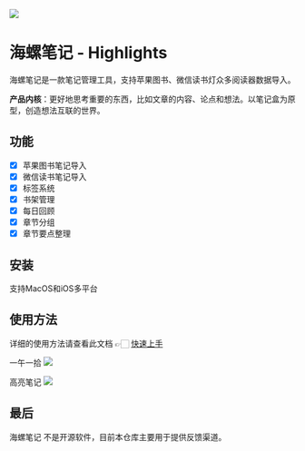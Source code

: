
![](http://img.leozhou.me/picGo/1024-1.png)

# 海螺笔记 - Highlights
海螺笔记是一款笔记管理工具，支持苹果图书、微信读书灯众多阅读器数据导入。

**产品内核**：更好地思考重要的东西，比如文章的内容、论点和想法。以笔记盒为原型，创造想法互联的世界。

## 功能
- [x] 苹果图书笔记导入
- [x] 微信读书笔记导入
- [x] 标签系统
- [x] 书架管理
- [x] 每日回顾
- [x] 章节分组
- [x] 章节要点整理

## 安装
支持MacOS和iOS多平台

## 使用方法
详细的使用方法请查看此文档 👉🏻 [快速上手](http://highlights.ink)

一午一拾
![](http://img.leozhou.me/picGo/20220812165917.png)

高亮笔记
![](http://img.leozhou.me/picGo/20220812170022.png)

## 最后
海螺笔记 不是开源软件，目前本仓库主要用于提供反馈渠道。
